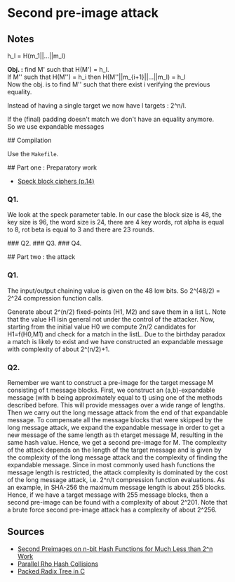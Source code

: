# Second pre-image attack

## Notes

h_l = H(m_1||...||m_l)

**Obj. :** find M' such that H(M') = h_l.  
If M'' such that H(M'') = h_i then H(M''||m_{i+1}||...||m_l) = h_l  
Now the obj. is to find M'' such that there exist i verifying the previous equality.  

Instead of having a single target we now have l targets : 2^n/l.

If the (final) padding doesn't match we don't have an equality anymore.  
So we use expandable messages

## Compilation

Use the `Makefile`.

## Part one : Preparatory work

- [Speck block ciphers (p.14)](https://eprint.iacr.org/2013/404.pdf)

### Q1.

We look at the speck parameter table. In our case the block size is 48, the key size is 96, the word size is 24, there are 4 key words, rot alpha is equal to 8, rot beta is equal to 3 and there are 23 rounds.

### Q2.
### Q3.
### Q4.

## Part two : the attack
### Q1.
The input/output chaining value is given on the 48 low bits. So 2^(48/2) = 2^24 compression function calls.

Generate about 2^(n/2) fixed-points (H1, M2) and save them in a list L. Note that the value H1 isin general not under the control of the attacker. Now, starting from the initial value H0 we compute 2n/2 candidates for H1=f(H0,M1) and check for a match in the listL. Due to the birthday paradox a match is likely to exist and we have constructed an expandable message with complexity of about 2^(n/2)+1.

### Q2.

Remember we want to construct a pre-image for the target message M consisting of t message blocks.
First, we construct an (a,b)-expandable message (with b being approximately equal to t) using one of the methods described before. This will provide messages over a wide range of lengths. 
Then we carry out the long message attack from the end of that expandable message. To compensate all the message blocks that were skipped by the long message attack, we expand the expandable message in order to get a new message of the same length as th etarget message M, resulting in the same hash value. Hence, we get a second pre-image for M. 
The complexity of the attack depends on the length of the target message and is given by the complexity of the long message attack and the complexity of finding the expandable message. 
Since in most commonly used hash functions the message length is restricted, the attack complexity is dominated by the cost of the long message attack, i.e. 2^n/t compression function evaluations.
As an example, in SHA-256 the maximum message length is about 255 blocks. Hence, if we have a target message with 255 message blocks, then a second pre-image can be found with a complexity of about 2^201. Note that a brute force second pre-image attack has a complexity of about 2^256.

## Sources

- [Second Preimages on n-bit Hash Functions for Much Less than 2^n Work](https://eprint.iacr.org/2004/304.pdf)
- [Parallel Rho Hash Collisions](https://crypto.stackexchange.com/questions/44955/parallel-rho-hash-collisions)
- [Packed Radix Tree in C](https://github.com/antirez/rax)